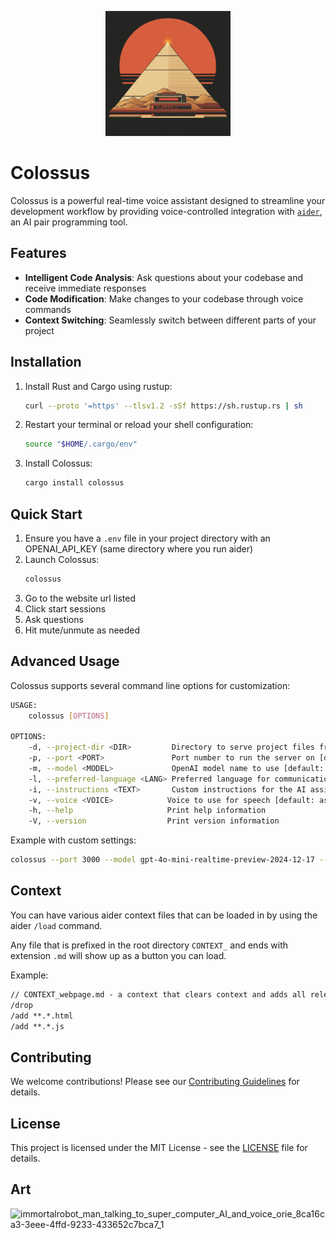 <p align="center">
  <img src="pyramid.png" width="200" />
</p>

# Colossus

Colossus is a powerful real-time voice assistant designed to streamline your development workflow by providing voice-controlled integration with [`aider`](https://aider.chat/), an AI pair programming tool.

## Features

- **Intelligent Code Analysis**: Ask questions about your codebase and receive immediate responses
- **Code Modification**: Make changes to your codebase through voice commands
- **Context Switching**: Seamlessly switch between different parts of your project

## Installation

1. Install Rust and Cargo using rustup:
   ```bash
   curl --proto '=https' --tlsv1.2 -sSf https://sh.rustup.rs | sh
   ```

2. Restart your terminal or reload your shell configuration:
   ```bash
   source "$HOME/.cargo/env"
   ```

3. Install Colossus:
   ```bash
   cargo install colossus
   ```

## Quick Start

1. Ensure you have a `.env` file in your project directory with an OPENAI_API_KEY (same directory where you run aider)
2. Launch Colossus:
   ```bash
   colossus
   ```
3. Go to the website url listed
4. Click start sessions
5. Ask questions
6. Hit mute/unmute as needed

## Advanced Usage

Colossus supports several command line options for customization:

```bash
USAGE:
    colossus [OPTIONS]

OPTIONS:
    -d, --project-dir <DIR>         Directory to serve project files from [default: "./"]
    -p, --port <PORT>               Port number to run the server on [default: 49999]
    -m, --model <MODEL>             OpenAI model name to use [default: gpt-4o-mini-realtime-preview-2024-12-17]
    -l, --preferred-language <LANG> Preferred language for communication [default: english]
    -i, --instructions <TEXT>       Custom instructions for the AI assistant
    -v, --voice <VOICE>            Voice to use for speech [default: ash]
    -h, --help                     Print help information
    -V, --version                  Print version information
```

Example with custom settings:
```bash
colossus --port 3000 --model gpt-4o-mini-realtime-preview-2024-12-17 --project-dir /path/to/project
```

## Context

You can have various aider context files that can be loaded in by using the aider `/load` command.

Any file that is prefixed in the root directory `CONTEXT_` and ends with extension `.md` will show up as a button you can load.

Example:

```markdown
// CONTEXT_webpage.md - a context that clears context and adds all relevant web page files
/drop
/add **.*.html
/add **.*.js
```


## Contributing

We welcome contributions! Please see our [Contributing Guidelines](CONTRIBUTING.md) for details.

## License

This project is licensed under the MIT License - see the [LICENSE](LICENSE) file for details.

## Art

![immortalrobot_man_talking_to_super_computer_AI_and_voice_orie_8ca16ca3-3eee-4ffd-9233-433652c7bca7_1](https://github.com/user-attachments/assets/19620597-531b-4c79-9802-adc8162f36b1)
